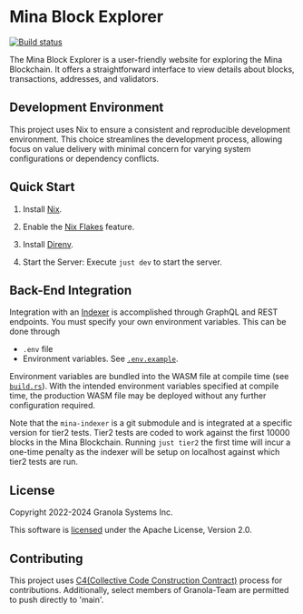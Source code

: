 # Mina Block Explorer

[![Build status](https://badge.buildkite.com/1f8c338cb4ede4e41a4d84de89479fb2eddf9a6f64b72dcf36.svg?branch=main)](https://buildkite.com/granola/mina-block-explorer)

The Mina Block Explorer is a user-friendly website for exploring the Mina
Blockchain. It offers a straightforward interface to view details about blocks,
transactions, addresses, and validators.

## Development Environment

This project uses Nix to ensure a consistent and reproducible development
environment. This choice streamlines the development process, allowing focus on
value delivery with minimal concern for varying system configurations or
dependency conflicts.

## Quick Start

1. Install [Nix](https://nixos.org/download.html).

2. Enable the [Nix Flakes](https://nixos.wiki/wiki/Flakes) feature.

3. Install [Direnv](https://direnv.net/).

4. Start the Server: Execute `just dev` to start the server.

## Back-End Integration

Integration with an [Indexer](https://github.com/Granola-Team/mina-indexer) is
accomplished through GraphQL and REST endpoints. You must specify your
own environment variables. This can be done through

- `.env` file
- Environment variables. See [`.env.example`](.env.example).

Environment variables are bundled into the WASM file at compile time (see
[`build.rs`](build.rs)). With the intended environment variables specified at compile time,
the production WASM file may be deployed without any further configuration
required.

Note that the `mina-indexer` is a git submodule and is integrated at a specific version
for tier2 tests. Tier2 tests are coded to work against the first 10000 blocks in the
Mina Blockchain. Running `just tier2` the first time will incur a one-time penalty as the
indexer will be setup on localhost against which tier2 tests are run.

## License

Copyright 2022-2024 Granola Systems Inc.

This software is [licensed](LICENSE) under the Apache License, Version 2.0.

## Contributing

This project uses [C4(Collective Code Construction
Contract)](https://rfc.zeromq.org/spec/42/) process for contributions.
Additionally, select members of Granola-Team are permitted to push directly to
'main'.
